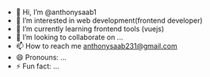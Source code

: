 - 👋 Hi, I’m @anthonysaab1
- 👀 I’m interested in web development(frontend developer)
- 🌱 I’m currently learning frontend tools (vuejs)
- 💞️ I’m looking to collaborate on ...
- 📫 How to reach me anthonysaab231@gmail.com
- 😄 Pronouns: ...
- ⚡ Fun fact: ...

<!---
anthonysaab1/anthonysaab1 is a ✨ special ✨ repository because its `README.md` (this file) appears on your GitHub profile.
You can click the Preview link to take a look at your changes.
--->
